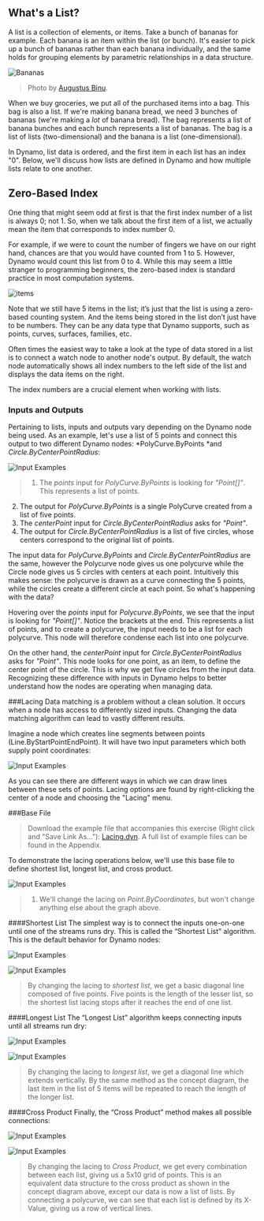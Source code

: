 ## What's a List?
A list is a collection of elements, or items.  Take a bunch of bananas for example.  Each banana is an item within the list (or bunch). It's easier to pick up a bunch of bananas rather than each banana individually, and the same holds for grouping elements by parametric relationships in a data structure.

![Bananas](images/6-1/Bananas_white_background_DS.jpg)
> Photo by [Augustus Binu](https://commons.wikimedia.org/wiki/File:Bananas_white_background_DS.jpg?fastcci_from=11404890&c1=11404890&d1=15&s=200&a=list).

When we buy groceries, we put all of the purchased items into a bag.  This bag is also a list.  If we're making banana bread, we need 3 bunches of bananas (we're making a *lot* of banana bread).  The bag represents a list of banana bunches and each bunch represents a list of bananas.  The bag is a list of lists (two-dimensional) and the banana is a list (one-dimensional).

In Dynamo, list data is ordered, and the first item in each list has an index "0".  Below, we'll discuss how lists are defined in Dynamo and how multiple lists relate to one another.

## Zero-Based Index

One thing that might seem odd at first is that the first index number of a list
is always 0; not 1. So, when we talk about the first item of a list, we actually mean
the item that corresponds to index number 0.

For example, if we were to count the number of fingers we have on our right
hand, chances are that you would have counted from 1 to 5. However, Dynamo would count this list from 0 to 4.  While this may seem a little stranger to programming beginners, the zero-based index is standard practice in most computation systems.

![items](images/6-1/items.png)

Note that we still have 5 items in the list; it’s just that the list is using a zero-based
counting system. And the items being stored in the list don’t just have to be
numbers. They can be any data type that Dynamo supports, such as points,
curves, surfaces, families, etc.

Often times the easiest way to take a look at the type of data stored in a list
is to connect a watch node to another node's output. By default, the watch node automatically shows all index numbers to the left side of the list and displays the data items on the right.

The index numbers are a crucial element when working with lists.

### Inputs and Outputs
Pertaining to lists, inputs and outputs vary depending on the Dynamo node being used.  As an example, let's use a list of 5 points and connect this output to two different Dynamo nodes: *PolyCurve.ByPoints *and *Circle.ByCenterPointRadius*:

![Input Examples](images/6-2/Polycurve.Inputs.png)
> 1. The *points* input for *PolyCurve.ByPoints* is looking for *"Point[]"*.  This represents a list of points.
2. The output for *PolyCurve.ByPoints* is a single PolyCurve created from a list of five points.
3. The *centerPoint* input for *Circle.ByCenterPointRadius* asks for *"Point"*.
4. The output for *Circle.ByCenterPointRadius* is a list of five circles, whose centers correspond to the original list of points.

The input data for *PolyCurve.ByPoints* and *Circle.ByCenterPointRadius* are the same, however the Polycurve node gives us one polycurve while the Circle node gives us 5 circles with centers at each point.  Intuitively this makes sense: the polycurve is drawn as a curve connecting the 5 points, while the circles create a different circle at each point.  So what's happening with the data?

Hovering over the *points* input for *Polycurve.ByPoints*, we see that the input is looking for *"Point[]"*. Notice the brackets at the end. This represents a list of points, and to create a polycurve, the input needs to be a list for each polycurve.  This node will therefore condense each list into one polycurve.

On the other hand, the *centerPoint* input for *Circle.ByCenterPointRadius* asks for *"Point"*.  This node looks for one point, as an item, to define the center point of the circle.  This is why we get five circles from the input data.  Recognizing these difference with inputs in Dynamo helps to better understand how the nodes are operating when managing data.





###Lacing
Data matching is a problem without a clean solution. It occurs when a node has access to differently sized inputs. Changing the data matching algorithm can lead to vastly different results.

Imagine a node which creates line segments between points (Line.ByStartPointEndPoint). It will have two input parameters which both supply point coordinates:

![Input Examples](images/6-1/laceBase.jpg)

As you can see there are different ways in which we can draw lines between these sets of points. Lacing options are found by right-clicking the center of a node and choosing the "Lacing" menu.

###Base File
>Download the example file that accompanies this exercise (Right click and "Save Link As..."): [Lacing.dyn](datasets/6-1/Lacing.dyn). A full list of example files can be found in the Appendix.

To demonstrate the lacing operations below, we'll use this base file to define shortest list, longest list, and cross product.

![Input Examples](images/6-1/lacing.png)
 > 1. We'll change the lacing on *Point.ByCoordinates*, but won't change anything else about the graph above.

####Shortest List
The simplest way is to connect the inputs one-on-one until one of the streams runs dry. This is called the “Shortest List” algorithm. This is the default behavior for Dynamo nodes:

![Input Examples](images/6-1/shortestListDiagram.png)

![Input Examples](images/6-1/shortestList.png)
> By changing the lacing to *shortest list*, we get a basic diagonal line composed of five points. Five points is the length of the lesser list, so the shortest list lacing stops after it reaches the end of one list.

####Longest List
The “Longest List” algorithm keeps connecting inputs until all streams run dry:

![Input Examples](images/6-1/longestListDiagram.png)

![Input Examples](images/6-1/longestList.png)
> By changing the lacing to *longest list*, we get a diagonal line which extends vertically.  By the same method as the concept diagram, the last item in the list of 5 items will be repeated to reach the length of the longer list.

####Cross Product
Finally, the “Cross Product” method makes all possible connections:

![Input Examples](images/6-1/crossProductDiagram.png)

![Input Examples](images/6-1/crossProduct.png)
> By changing the lacing to *Cross Product*, we get every combination between each list, giving us a 5x10 grid of points.  This is an equivalent data structure to the cross product as shown in the concept diagram above, except our data is now a list of lists.  By connecting a polycurve, we can see that each list is defined by its X-Value, giving us a row of vertical lines.




